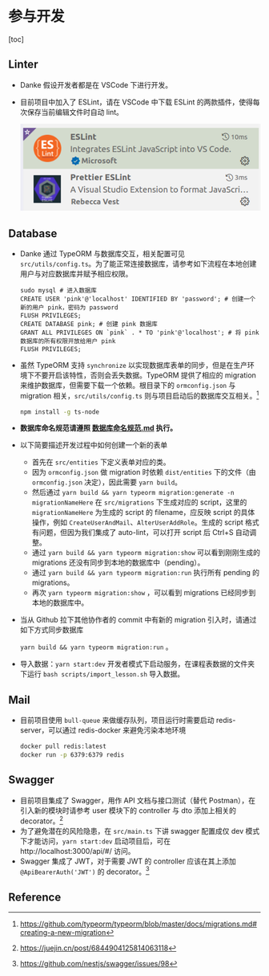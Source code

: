 # 参与开发

[toc]

## Linter

- Danke 假设开发者都是在 VSCode 下进行开发。

- 目前项目中加入了 ESLint，请在 VSCode 中下载 ESLint 的两款插件，使得每次保存当前编辑文件时自动 lint。

  <img src="pics/lint.png">

## Database

- Danke 通过 TypeORM 与数据库交互，相关配置可见 `src/utils/config.ts`。为了能正常连接数据库，请参考如下流程在本地创建用户与对应数据库并赋予相应权限。

  ```
  sudo mysql # 进入数据库
  CREATE USER 'pink'@'localhost' IDENTIFIED BY 'password'; # 创建一个新的用户 pink，密码为 password
  FLUSH PRIVILEGES;
  CREATE DATABASE pink; # 创建 pink 数据库
  GRANT ALL PRIVILEGES ON `pink` . * TO 'pink'@'localhost'; # 将 pink 数据库的所有权限开放给用户 pink
  FLUSH PRIVILEGES;
  ```

- 虽然 TypeORM 支持 `synchronize` 以实现数据库表单的同步，但是在生产环境下不要开启该特性，否则会丢失数据。TypeORM 提供了相应的 migration 来维护数据库，但需要下载一个依赖。根目录下的 `ormconfig.json` 与 migration 相关，`src/utils/config.ts` 则与项目启动后的数据库交互相关。[^migration]

  ```bash
  npm install -g ts-node
  ```

- **数据库命名规范请遵照 [数据库命名规范.md](数据库命名规范.md) 执行。**

- 以下简要描述开发过程中如何创建一个新的表单

  - 首先在 `src/entities` 下定义表单对应的类。
  - 因为 `ormconfig.json` 做 migration 时依赖 `dist/entities` 下的文件（由 `ormconfig.json` 决定），因此需要 `yarn build`。
  - 然后通过 `yarn build && yarn typeorm migration:generate -n migrationNameHere` 在 `src/migrations` 下生成对应的 script，这里的 `migrationNameHere` 为生成的 script 的 filename，应反映 script 的具体操作，例如 `CreateUserAndMail`、`AlterUserAddRole`。生成的 script 格式有问题，但因为我们集成了 auto-lint，可以打开 script 后 Ctrl+S 自动调整。
  - 通过 `yarn build && yarn typeorm migration:show` 可以看到刚刚生成的 migrations 还没有同步到本地的数据库中（pending）。
  - 通过 `yarn build && yarn typeorm migration:run` 执行所有 pending 的 migrations。
  - 再次 `yarn typeorm migration:show` ，可以看到 migrations 已经同步到本地的数据库中。

- 当从 Github 拉下其他协作者的 commit 中有新的 migration 引入时，请通过如下方式同步数据库

  `yarn build && yarn typeorm migration:run` 。
  
- 导入数据：`yarn start:dev` 开发者模式下启动服务，在课程表数据的文件夹下运行 `bash scripts/import_lesson.sh` 导入数据。

## Mail

- 目前项目使用 `bull-queue` 来做缓存队列，项目运行时需要启动 redis-server，可以通过 redis-docker 来避免污染本地环境

  ```bash
  docker pull redis:latest
  docker run -p 6379:6379 redis
  ```

## Swagger

- 目前项目集成了 Swagger，用作 API 文档与接口测试（替代 Postman），在引入新的模块时请参考 user 模块下的 controller 与 dto 添加上相关的 decorator。[^swagger]
- 为了避免潜在的风险隐患，在 `src/main.ts` 下讲 swagger 配置成仅 dev 模式下才能访问，`yarn start:dev` 启动项目后，可在 http://localhost:3000/api/#/ 访问。
- Swagger 集成了 JWT，对于需要 JWT 的 controller 应该在其上添加 `@ApiBearerAuth('JWT')` 的 decorator。[^swagger-jwt]

## Reference

[^migration]:https://github.com/typeorm/typeorm/blob/master/docs/migrations.md#creating-a-new-migration
[^swagger]:https://juejin.cn/post/6844904125814063118
[^swagger-jwt]:https://github.com/nestjs/swagger/issues/98
